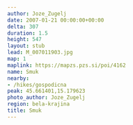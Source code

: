 ```yaml
---
author: Joze_Zugelj
date: 2007-01-21 00:00:00+00:00
delta: 307
duration: 1.5
height: 547
layout: stub
lead: M_007011903.jpg
map: 1
maplink: https://mapzs.pzs.si/poi/4162
name: Smuk
nearby:
- /hikes/gospodicna
peak: 45.661401,15.179623
photo_author: Joze_Zugelj
region: bela-krajina
title: Smuk
---
```

